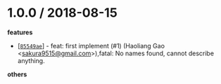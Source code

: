 
1.0.0 / 2018-08-15
==================

**features**
  * [[`85549ae`](http://github.com/eggjs/egg-boilerplate-alipay-tiny/commit/85549aeb235aaf7bb9e577458bddafd92bf34671)] - feat: first implement (#1) (Haoliang Gao <<sakura9515@gmail.com>>),fatal: No names found, cannot describe anything.

**others**

